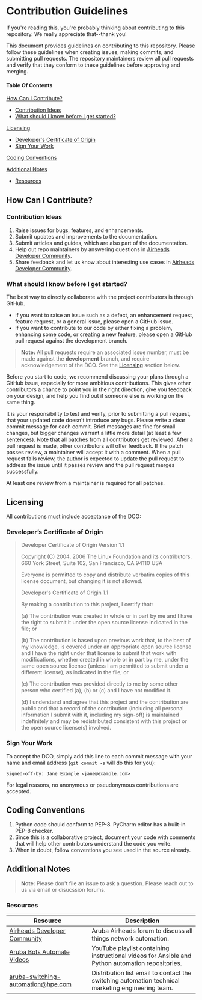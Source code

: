 # Contribution Guidelines

If you're reading this, you're probably thinking about contributing to this repository. We really appreciate that--thank you!

This document provides guidelines on contributing to this repository. Please follow these guidelines when creating issues, making commits, and submitting pull requests. The repository maintainers review all pull requests and verify that they conform to these guidelines before approving and merging.

#### Table Of Contents
[How Can I Contribute?](#how-can-i-contribute)
  * [Contribution Ideas](#contribution-ideas)
  * [What should I know before I get started?](#what-should-i-know-before-i-get-started)

[Licensing](#licensing)
  * [Developer's Certificate of Origin](#developers-certificate-of-origin)
  * [Sign Your Work](#sign-your-work)

[Coding Conventions](#coding-conventions)

[Additional Notes](#additional-notes)
  * [Resources](#resources)

## How Can I Contribute?

### Contribution Ideas

1. Raise issues for bugs, features, and enhancements.
1. Submit updates and improvements to the documentation.
1. Submit articles and guides, which are also part of the documentation.
1. Help out repo maintainers by answering questions in [Airheads Developer Community][airheads-link].
1. Share feedback and let us know about interesting use cases in [Airheads Developer Community][airheads-link].

### What should I know before I get started?

The best way to directly collaborate with the project contributors is through GitHub.

* If you want to raise an issue such as a defect, an enhancement request, feature request, or a general issue, please open a GitHub issue.
* If you want to contribute to our code by either fixing a problem, enhancing some code, or creating a new feature, please open a GitHub pull request against the development branch. 
> **Note:** All pull requests require an associated issue number, must be made against the **development** branch, and require acknowledgement of the DCO. See the [Licensing](#licensing) section below.

Before you start to code, we recommend discussing your plans through a GitHub issue, especially for more ambitious contributions. This gives other contributors a chance to point you in the right direction, give you feedback on your design, and help you find out if someone else is working on the same thing.

It is your responsibility to test and verify, prior to submitting a pull request, that your updated code doesn't introduce any bugs. Please write a clear commit message for each commit. Brief messages are fine for small changes, but bigger changes warrant a little more detail (at least a few sentences).
Note that all patches from all contributors get reviewed.
After a pull request is made, other contributors will offer feedback. If the patch passes review, a maintainer will accept it with a comment.
When a pull request fails review, the author is expected to update the pull request to address the issue until it passes review and the pull request merges successfully.

At least one review from a maintainer is required for all patches.

## Licensing

All contributions must include acceptance of the DCO:

### Developer’s Certificate of Origin

> Developer Certificate of Origin Version 1.1
>
> Copyright (C) 2004, 2006 The Linux Foundation and its contributors. 660
> York Street, Suite 102, San Francisco, CA 94110 USA
>
> Everyone is permitted to copy and distribute verbatim copies of this
> license document, but changing it is not allowed.
>
> Developer's Certificate of Origin 1.1
>
> By making a contribution to this project, I certify that:
>
> \(a) The contribution was created in whole or in part by me and I have
> the right to submit it under the open source license indicated in the
> file; or
>
> \(b) The contribution is based upon previous work that, to the best of my
> knowledge, is covered under an appropriate open source license and I
> have the right under that license to submit that work with
> modifications, whether created in whole or in part by me, under the same
> open source license (unless I am permitted to submit under a different
> license), as indicated in the file; or
>
> \(c) The contribution was provided directly to me by some other person
> who certified (a), (b) or (c) and I have not modified it.
>
> \(d) I understand and agree that this project and the contribution are
> public and that a record of the contribution (including all personal
> information I submit with it, including my sign-off) is maintained
> indefinitely and may be redistributed consistent with this project or
> the open source license(s) involved.

### Sign Your Work

To accept the DCO, simply add this line to each commit message with your
name and email address (`git commit -s` will do this for you):

    Signed-off-by: Jane Example <jane@example.com>

For legal reasons, no anonymous or pseudonymous contributions are
accepted.
    
## Coding Conventions

1. Python code should conform to PEP-8. PyCharm editor has a built-in PEP-8 checker.
1. Since this is a collaborative project, document your code with comments that will help other contributors understand the code you write.
1. When in doubt, follow conventions you see used in the source already.

## Additional Notes

> **Note:** Please don't file an issue to ask a question. Please reach out to us via email or disucssion forums.

### Resources

| Resource | Description |
| --- | --- |
| [Airheads Developer Community][airheads-link] | Aruba Airheads forum to discuss all things network automation. |
| [Aruba Bots Automate Videos][aruba-bots-playlist-link]| YouTube playlist containing instructional videos for Ansible and Python automation repositories. |
| [aruba-switching-automation@hpe.com][email-link] | Distribution list email to contact the switching automation technical marketing engineering team. |


[airheads-link]: https://community.arubanetworks.com/t5/Developer-Community/bd-p/DeveloperCommunity
[aruba-bots-playlist-link]: https://www.youtube.com/playlist?list=PLsYGHuNuBZcYzoh7OIWLTyBJf-ahvE70k
[email-link]: mailto:aruba-switching-automation@hpe.com
